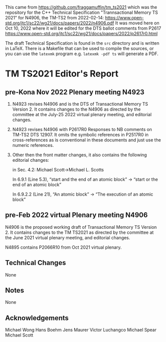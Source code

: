 This came from <https://github.com/fraggamuffin/tm_ts2021> which was the repository for
the C++ Technical Specification "Trannsactional Memory TS 2021" for N4906, the TM-TS2 from 2022-02-14:
https://www.open-std.org/jtc1/sc22/wg21/docs/papers/2022/n4906.pdf
It was moved here on Oct 10, 2022 where it will be edited for the DTS ballot comments from P2617
https://www.open-std.org/jtc1/sc22/wg21/docs/papers/2022/p2617r0.html

The draft Technical Specification is found in the `src` directory and is
written in LaTeX. There is a Makefile that can be used to compile the
sources, or you can use the `latexmk` program e.g. `latexmk -pdf ts`
will generate a PDF.

# TM TS2021 Editor's Report

## pre-Kona Nov 2022 Plenary meeting N4923

1.  N4923 revises N4906 and is the DTS of Transactional Memory TS Version 2. It contains changes to the N4906 as directed by the committee at the July-25 2022 virtual plenary meeting, and editorial changes.
2. N4923 revises N4906 with P2617R0 Responses to NB comments on TM-TS2 DTS 12907. It omits the symbolic references in P2517R0 in cross-references as is conventional in these documents and just use the numeric references. 

3. Other then the front matter changes, it also contains the following editorial changes:

      in Sec. 4.2: Michael Scott->Michael L. Scotts

      In 6.9.1 (Line 5.3), “start and the end of an atomic block” -> “start or the end of an atomic block”

      In 6.9.2.2 (Line 21), “An atomic block” ->  “The execution of an atomic block”


## pre-Feb 2022 virtual Plenary meeting N4906

N4906 is the proposed working draft of Transactional Memory TS Version 2. It contains changes to the TM TS2021 as directed by the committee at the June 2021 virtual plenary meeting, and editorial changes.

N4895 contains P2066R10 from Oct 2021 virtual plenary.

## Technical Changes

None

## Notes

None

## Acknowledgements

Michael Wong
Hans Boehm
Jens Maurer
Victor Luchangco
Michael Spear
Michael Scott
